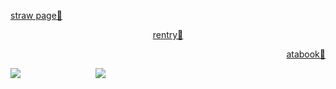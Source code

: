 <p align="left">
  <a href="https://hxuntedluv.straw.page" target="_blank">
    straw page💭
  </a> </p> <p align="center">
  <a href="https://rentry.co/hxuntedluv_" target="_blank">
    rentry💭
  </a>
</p> <p align="right">
  <a href="https://erisqw2.atabook.org/" target="_blank">
    atabook💭
  </a>
  </p>

![](https://files.catbox.moe/32xvgg.jpg)
ㅤㅤㅤㅤㅤㅤㅤㅤㅤ![](https://komarev.com/ghpvc/?username=eriis&label=✦&color=686868)


<!--
**hxuntedluv/hxuntedluv** is a ✨ _special_ ✨ repository because its `README.md` (this file) appears on your GitHub profile.

Here are some ideas to get you started:

- 🔭 I’m currently working on ...
- 🌱 I’m currently learning ...
- 👯 I’m looking to collaborate on ...
- 🤔 I’m looking for help with ...
- 💬 Ask me about ...
- 📫 How to reach me: ...
- 😄 Pronouns: ...
- ⚡ Fun fact: ...
-->

